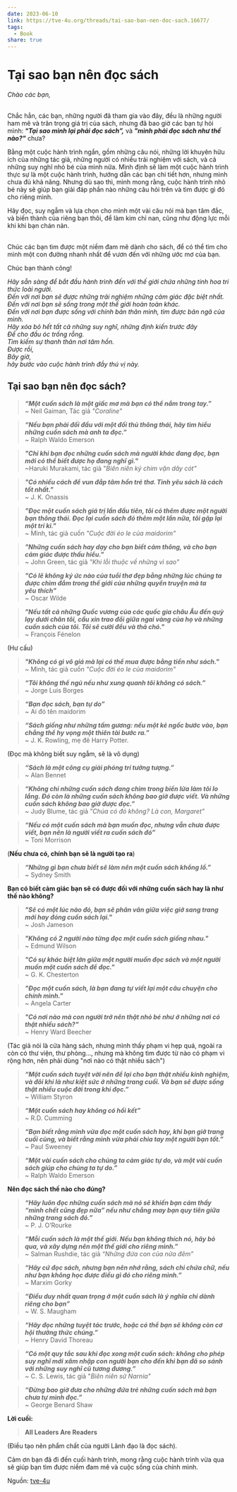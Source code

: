 ```yaml
---
date: 2023-06-10
link: https://tve-4u.org/threads/tai-sao-ban-nen-doc-sach.16677/
tags:
  - Book
share: true
---
```


# Tại sao bạn nên đọc sách
_Chào các bạn,_  
​

Chắc hẳn, các bạn, những người đã tham gia vào đây, đều là những người ham mê và trân trọng giá trị của sách, nhưng đã bao giờ các bạn tự hỏi mình: **“_Tại sao mình lại phải đọc sách”,_** và **_"mình phải đọc sách như thế nào?"_** chưa?​

  
Bằng một cuộc hành trình ngắn, gồm những câu nói, những lời khuyên hữu ích của những tác giả, những người có nhiều trải nghiệm với sách, và cả những suy nghĩ nhỏ bé của mình nữa. Mình định sẽ làm một cuộc hành trình thực sự là một cuộc hành trình, hướng dẫn các bạn chi tiết hơn, nhưng mình chưa đủ khả năng. Nhưng dù sao thì, mình mong rằng, cuộc hành trình nhỏ bé này sẽ giúp bạn giải đáp phần nào những câu hỏi trên và tìm được gì đó cho riêng mình.  
  
Hãy đọc, suy ngẫm và lựa chọn cho mình một vài câu nói mà bạn tâm đắc, và biến thành của riêng bạn thôi, để làm kim chỉ nan, cũng như động lực mỗi khi khi bạn chán nản.  
​

Chúc các bạn tìm được một niềm đam mê dành cho sách, để có thể tìm cho mình một con đường nhanh nhất để vươn đến với những ước mơ của bạn.​

  
Chúc bạn thành công!​

  
_Hãy sẵn sàng để bắt đầu hành trình đến với thế giới chứa những tinh hoa tri thức loài người.  
Đến với nơi bạn sẽ được những trải nghiệm những cảm giác đặc biệt nhất.  
Đến với nơi bạn sẽ sống trong một thế giới hoàn toàn khác.  
Đến với nơi bạn được sống với chính bản thân mình, tìm được bản ngã của mình.  
Hãy xóa bỏ hết tất cả những suy nghĩ, những định kiến trước đây  
Để cho đầu óc trống rỗng.  
Tìm kiếm sự thanh thản nơi tâm hồn.  
Được rồi,  
Bây giờ,  
hãy bước vào cuộc hành trình đầy thú vị này._  
  
  
## Tại sao bạn nên đọc sách?
  
> **_“Một cuốn sách là một giấc mơ mà bạn có thể nắm trong tay.”_**  
> ~ Neil Gaiman, Tác giả _"Coraline"_  
  
>**_“Nếu bạn phải đối đầu với một đối thủ thông thái, hãy tìm hiểu những cuốn sách mà anh ta đọc.”_**  
>~ Ralph Waldo Emerson  
  
> **_"Chỉ khi bạn đọc những cuốn sách mà người khác đang đọc, bạn mới có thể biết được họ đang nghĩ gì."_**  
> ~Haruki Murakami, tác giả "_Biên niên ký chim vặn dây cót"_  
  
> **_"Có nhiều cách để vun đắp tâm hồn trẻ thơ. Tình yêu sách là cách tốt nhất."_**  
> ~ J. K. Onassis  
  
> **_"Đọc một cuốn sách giá trị lần đầu tiên, tôi có thêm được một người bạn thông thái. Đọc lại cuốn sách đó thêm một lần nữa, tôi gặp lại một tri kỉ."_**  
> ~ Mình, tác giả cuốn _"Cuộc đời éo le của maidorim"_  
  
> **_"Những cuốn sách hay dạy cho bạn biết cảm thông, và cho bạn cảm giác được thấu hiểu."_**  
> ~ John Green, tác giả _"Khi lỗi thuộc về những vì sao"_  
  
> **_"Có lẽ không ký ức nào của tuổi thơ đẹp bằng những lúc chúng ta được chìm đắm trong thế giới của những quyển truyện mà ta yêu_** **_thích"_**  
> ~ Oscar Wilde  
  
> **_"Nếu tất cả những Quốc vương của các quốc gia châu Âu đến quỳ lạy dưới chân tôi, cầu xin trao đổi giữa ngai vàng của họ và những cuốn sách của tôi. Tôi sẽ cười đểu và thả chó."_**  
> ~ François Fénelon  
  
  
(Hư cấu)  
  
> **_"Không có gì vô giá mà lại có thể mua được bằng tiền như sách."_**  
> ~ Mình, tác giả cuốn _"Cuộc đời éo le của maidorim"_  
  
> **_“Tôi không thể ngủ nếu như xung quanh tôi không có sách.”_**  
> ~ Jorge Luis Borges  
  
> **_“Bạn đọc sách, bạn tự do”_**  
> ~ Ai đó tên maidorim  
  
> **_“Sách giống như những tấm gương: nếu một kẻ ngốc bước vào, bạn chẳng thể hy vọng một thiên tài bước ra.”_**  
> ~ J. K. Rowling, mẹ đẻ Harry Potter.  
  
(Đọc mà không biết suy ngẫm, sẽ là vô dụng)  
  
> **_“Sách là một công cụ giải phóng trí tưởng tượng.”_**  
> ~ Alan Bennet  
  
> **_“Không chỉ những cuốn sách đang chìm trong biển lửa làm tôi lo lắng. Đó còn là những cuốn sách không bao giờ được viết. Và những cuốn sách không bao giờ được đọc.”_**  
> ~ Judy Blume, tác giả ”_Chúa có đó không? Là con, Margaret”_  
  
> **_“Nếu có một cuốn sách mà bạn muốn đọc, nhưng vẫn chưa được viết, bạn nên là người viết ra cuốn sách đó”_**  
> ~ Toni Morrison  
  
(**Nếu chưa có, chính bạn sẽ là người tạo ra**)  
  
> **_“Những gì bạn chưa biết sẽ làm nên một cuốn sách khổng lồ.”_**  
> ~ Sydney Smith  
  
**Bạn có biết cảm giác bạn sẽ có được đối với những cuốn sách hay là như thế nào không?**  
  
> **_"Sẽ có một lúc nào đó, bạn sẽ phân vân giữa việc giở sang trang mới hay đóng cuốn sách lại."_**  
> ~ Josh Jameson  
  
> **_"Không có 2 người nào từng đọc một cuốn sách giống nhau."_**  
> ~ Edmund Wilson  
  
> **_"Có sự khác biệt lớn giữa một người muốn đọc sách và một người muốn một cuốn sách để đọc."_**  
> ~ G. K. Chesterton  
  
> **_"Đọc một cuốn sách, là bạn đang tự viết lại một câu chuyện cho chính mình."_**  
> ~ Angela Carter  
  
> **_"Có nơi nào mà con người trở nên thật nhỏ bé như ở những nơi có thật nhiều sách?"_**  
> ~ Henry Ward Beecher  
  
(Tác giả nói là cửa hàng sách, nhưng mình thấy phạm vi hẹp quá, ngoài ra còn có thư viện, thư phòng..., nhưng mà không tìm được từ nào có phạm vi rộng hơn, nên phải dùng "nơi nào có thật nhiều sách")  
  
> **_“Một cuốn sách tuyệt vời nên để lại cho bạn thật nhiều kinh nghiệm, và đôi khi là như kiệt sức ở những trang cuối. Và bạn sẽ được sống thật nhiều cuộc đời trong khi đọc.”_**  
> ~ William Styron  
  
> **_“Một cuốn sách hay không có hồi kết”_**  
> ~ R.D. Cumming  
  
> **_“Bạn biết rằng mình vừa đọc một cuốn sách hay, khi bạn giở trang cuối cùng, và biết rằng mình vừa phải chia tay một người bạn tốt.”_**  
> ~ Paul Sweeney  
  
> **_“Một vài cuốn sách cho chúng ta cảm giác tự do, và một vài cuốn sách giúp cho chúng ta tự do.”_**  
> ~ Ralph Waldo Emerson  
  
  
**Nên đọc sách thế nào cho đúng?**  
  
> **_“Hãy luôn đọc những cuốn sách mà nó sẽ khiến bạn cảm thấy “mình chết cũng đẹp nữa” nếu như chẳng may bạn quy tiên giữa những trang sách đó.”_**  
> ~ P. J. O’Rourke  
  
> **_“Mỗi cuốn sách là một thế giới. Nếu bạn không thích nó, hãy bỏ qua, và xây dựng nên một thế giới cho riêng mình.”_**  
> ~ Salman Rushdie, tác giả _“Những đứa con của nửa đêm”_  
  
> **_“Hãy cứ đọc sách, nhưng bạn nên nhớ rằng, sách chỉ chứa chữ, nếu như bạn không học được điều gì đó cho riêng mình.”_**  
> ~ Marxim Gorky  
  
> **_“Điều duy nhất quan trọng ở một cuốn sách là ý nghĩa chỉ dành riêng cho bạn”_**  
> ~ W. S. Maugham  
  
> **_“Hãy đọc những tuyệt tác trước, hoặc có thể bạn sẽ không còn cơ hội thưởng thức chúng.”_**  
> ~ Henry David Thoreau  
  
> **_“Có một quy tắc sau khi đọc xong một cuốn sách: không cho phép suy nghĩ mới xâm nhập con người bạn cho đến khi bạn đã so sánh với những suy nghĩ cũ tương đương.”_**  
> ~ C. S. Lewis, tác giả "_Biên niên sử Narnia"_  
  
> **_“Đừng bao giờ đưa cho những đứa trẻ những cuốn sách mà bạn chưa tự mình đọc.”_**  
> ~ George Benard Shaw  
  
  
**Lời cuối:**  
  
> **All Leaders Are Readers**  
  
(Điều tạo nên phẩm chất của người Lãnh đạo là đọc sách).  
  
Cảm ơn bạn đã đi đến cuối hành trình, mong rằng cuộc hành trình vừa qua sẽ giúp bạn tìm được niềm đam mê và cuộc sống của chính mình.

Nguồn: [tve-4u](https://tve-4u.org/threads/tai-sao-ban-nen-doc-sach.16677/)